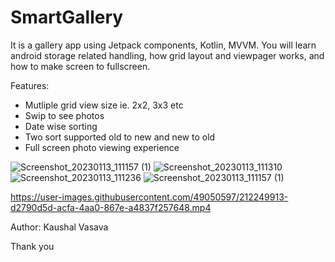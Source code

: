 # SmartGallery
It is a gallery app using Jetpack components, Kotlin, MVVM.
You will learn android storage related handling, how grid layout and viewpager works, and how to make screen to fullscreen.

Features:
- Mutliple grid view size ie. 2x2, 3x3 etc
- Swip to see photos
- Date wise sorting 
- Two sort supported old to new and new to old
- Full screen photo viewing experience

![Screenshot_20230113_111157 (1)](https://user-images.githubusercontent.com/49050597/212250228-e573549c-fe11-4998-802b-9e966e1f4701.png)
![Screenshot_20230113_111310](https://user-images.githubusercontent.com/49050597/212249286-89e3674e-dce8-4f11-8499-7d822565b311.png)
![Screenshot_20230113_111236](https://user-images.githubusercontent.com/49050597/212249289-c74f7f9e-8c94-42ec-8bc6-a80cda84e557.png)
![Screenshot_20230113_111157 (1)](https://user-images.githubusercontent.com/49050597/212254699-2d9063a1-88ef-47da-bce2-bb97da409427.png)

https://user-images.githubusercontent.com/49050597/212249913-d2790d5d-acfa-4aa0-867e-a4837f257648.mp4


Author: Kaushal Vasava

Thank you
